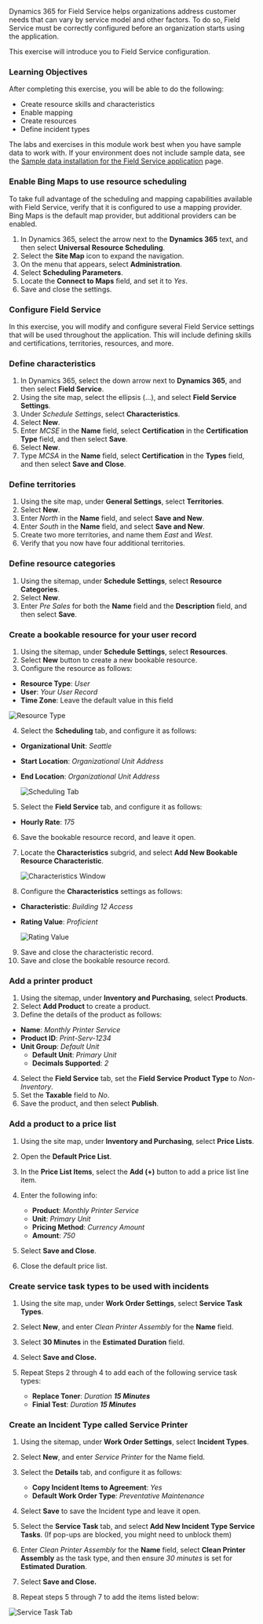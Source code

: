 Dynamics 365 for Field Service helps organizations address customer needs that can vary by service model and other factors. To do so, Field Service must be correctly configured before an organization starts using the application.

This exercise will introduce you to Field Service configuration.

### Learning Objectives

After completing this exercise, you will be able to do the following:

- Create resource skills and characteristics
- Enable mapping
- Create resources
- Define incident types

The labs and exercises in this module work best when you have sample data to work with. If your environment does not include sample data, see the [Sample data installation for the Field Service application](https://docs.microsoft.com/en-us/dynamics365/customer-engagement/field-service/install-sample-data-8-x) page.

### Enable Bing Maps to use resource scheduling

To take full advantage of the scheduling and mapping capabilities available with Field Service, verify that it is configured to use a mapping provider. Bing Maps is the default map provider, but additional providers can be enabled.

1. In Dynamics 365, select the arrow next to the **Dynamics 365** text, and then select **Universal Resource Scheduling**.
2. Select the **Site Map** icon to expand the navigation. 
3. On the menu that appears, select **Administration**.
4. Select **Scheduling Parameters**.
5. Locate the **Connect to Maps** field, and set it to *Yes*.
6. Save and close the settings.

### Configure Field Service

In this exercise, you will modify and configure several Field Service settings that will be used throughout the application. This will include defining skills and certifications, territories, resources, and more.

### Define characteristics

1. In Dynamics 365, select the down arrow next to **Dynamics 365**, and then select **Field Service**.
2. Using the site map, select the ellipsis (...), and select **Field Service Settings**.
3. Under *Schedule Settings*, select **Characteristics**.
4. Select **New**.
5. Enter *MCSE* in the **Name** field, select **Certification** in the **Certification** **Type** field, and then select **Save**.
6. Select **New**.
7. Type *MCSA* in the **Name** field, select **Certification** in the **Types** field, and then select **Save and Close**.

### Define territories

1. Using the site map, under **General Settings**, select **Territories**.
2. Select **New**.
3. Enter *North* in the **Name** field, and select **Save and New**.
4. Enter *South* in the **Name** field, and select **Save and New**.
5. Create two more territories, and name them *East* and *West*.
6. Verify that you now have four additional territories.

### Define resource categories

1. Using the sitemap, under **Schedule Settings**, select **Resource Categories**.
2. Select **New**.
3. Enter *Pre Sales* for both the **Name** field and the **Description** field, and then select **Save**.

### Create a bookable resource for your user record

1. Using the sitemap, under **Schedule Settings**, select **Resources**.
2. Select **New** button to create a new bookable resource.
3. Configure the resource as follows:

- **Resource Type**: *User*
- **User**: *Your* *User* *Record*
- **Time Zone**: Leave the default value in this field

![Resource Type](../media/FS-Unit6-4.png)

4. Select the **Scheduling** tab, and configure it as follows:

- **Organizational Unit**: *Seattle*
- **Start Location**: *Organizational* *Unit* *Address*
- **End Location**: *Organizational* *Unit* *Address*

    ![Scheduling Tab](../media/FS-Unit6-5.png)

5. Select the **Field Service** tab, and configure it as follows:
- **Hourly Rate**: *175*
6. Save the bookable resource record, and leave it open.
7. Locate the **Characteristics** subgrid, and select **Add New Bookable Resource Characteristic**.

    ![Characteristics Window](../media/FS-Unit6-6.png)

8. Configure the **Characteristics** settings as follows:
- **Characteristic**: *Building* *12* *Access*
- **Rating Value**: *Proficient*

    ![Rating Value](../media/FS-Unit6-7.png)

9. Save and close the characteristic record.
10. Save and close the bookable resource record. 

### Add a printer product

1. Using the sitemap, under **Inventory and Purchasing**, select **Products**.
2. Select **Add Product** to create a product.
3. Define the details of the product as follows:

- **Name**: *Monthly Printer Service*
- **Product ID**: *Print-Serv-1234*
- **Unit Group**: *Default Unit*
    - **Default Unit**: *Primary Unit*
    - **Decimals Supported**: *2*

4. Select the **Field Service** tab, set the **Field Service Product Type** to *Non-Inventory*.
5. Set the **Taxable** field to *No*.
6. Save the product, and then select **Publish**.

### Add a product to a price list

1. Using the site map, under **Inventory and Purchasing**, select **Price Lists**.  
2. Open the **Default Price List**.
3. In the **Price List Items**, select the **Add (+)** button to add a price list line item.
4. Enter the following info:

   - **Product**: *Monthly Printer Service*
   - **Unit**: *Primary Unit*
   - **Pricing Method**: *Currency Amount*
   - **Amount**: *750*

5. Select **Save and Close**.
6. Close the default price list.

### Create service task types to be used with incidents

1. Using the site map, under **Work Order Settings**, select **Service Task Types**.
2. Select **New**, and enter *Clean Printer Assembly* for the **Name** field.
3. Select **30 Minutes** in the **Estimated Duration** field.
4. Select **Save and Close.**
5. Repeat Steps 2 through 4 to add each of the following service task types:

    - **Replace Toner**: *Duration **15 Minutes***
    - **Finial Test**: *Duration **15 Minutes***

### Create an Incident Type called Service Printer

1. Using the sitemap, under **Work Order Settings**, select **Incident Types**.

2. Select **New**, and enter *Service Printer* for the Name field.
3. Select the **Details** tab, and configure it as follows:

    - **Copy Incident Items to Agreement**: *Yes*
    - **Default Work Order Type**: *Preventative Maintenance*

4. Select **Save** to save the Incident type and leave it open.
5. Select the **Service Task** tab, and select **Add New Incident Type Service Tasks**. (If pop-ups are blocked, you might need to unblock them)
6. Enter *Clean Printer Assembly* for the **Name** field, select **Clean Printer Assembly** as the task type, and then ensure *30 minutes* is set for **Estimated**
**Duration**.
7. Select **Save and Close.**
8. Repeat steps 5 through 7 to add the items listed below:

![Service Task Tab](../media/FS-Unit6-8.png)